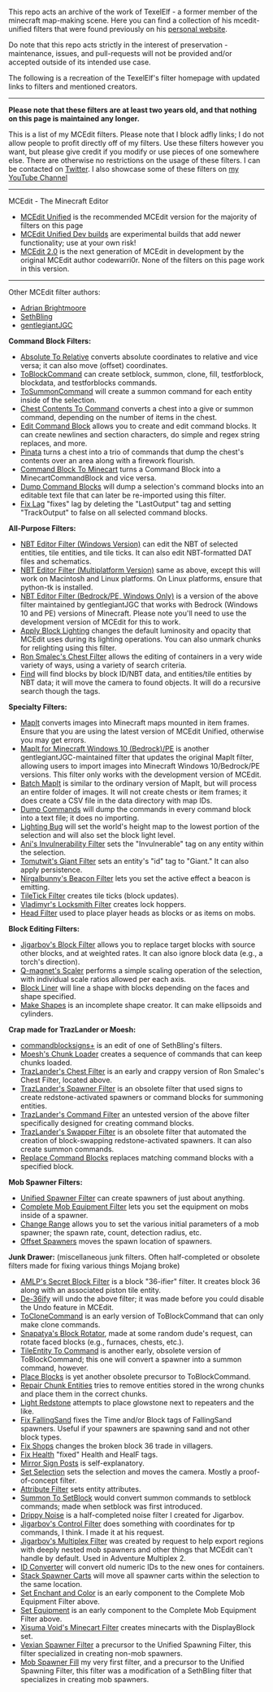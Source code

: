 This repo acts an archive of the work of TexelElf - a former member of the minecraft map-making scene. Here you can find a collection of his mcedit-unified filters that were found previously on his [personal website](https://web.archive.org/web/20200628215159/http://elemanser.com/filters.html).

Do note that this repo acts strictly in the interest of preservation - maintenance, issues, and pull-requests will not be provided and/or accepted outside of its intended use case.

The following is a recreation of the TexelElf's filter homepage with updated links to filters and mentioned creators.

---

**Please note that these filters are at least two years old, and that nothing on this page is maintained any longer.**

This is a list of my MCEdit filters. Please note that I block adfly links; I do not allow people to profit directly off of my filters. Use these filters however you want, but please give credit if you modify or use pieces of one somewhere else. There are otherwise no restrictions on the usage of these filters. I can be contacted on [Twitter](http://twitter.com/TexelElf). I also showcase some of these filters on [my YouTube Channel](http://www.youtube.com/TexelElf)

---

MCEdit - The Minecraft Editor
- [MCEdit Unified](https://podshot.github.io/MCEdit-Unified/) is the recommended MCEdit version for the majority of filters on this page
- [MCEdit Unified Dev builds](https://github.com/Podshot/MCEdit-Unified-Preview/releases) are experimental builds that add newer functionality; use at your own risk!
- [MCEdit 2.0](https://www.mcedit.net/) is the next generation of MCEdit in development by the original MCEdit author codewarri0r. None of the filters on this page work in this version.

---

Other MCEdit filter authors:
- [Adrian Brightmoore](https://github.com/abrightmoore/ScriptsForMCEdit)
- [SethBling](https://sethbling.s3.us-west-2.amazonaws.com/Downloads/Filters/index.html)
- [gentlegiantJGC](https://github.com/gentlegiantJGC/MCEdit-Filters)

**Command Block Filters:**
- [Absolute To Relative](filters/AbsToRel.py) converts absolute coordinates to relative and vice versa; it can also move (offset) coordinates.
- [ToBlockCommand](filters/ToBlockCommand.py) can create setblock, summon, clone, fill, testforblock, blockdata, and testforblocks commands.
- [ToSummonCommand](filters/ToSummonCommand.py) will create a summon command for each entity inside of the selection.
- [Chest Contents To Command](filters/ChestContentsToCommand.py) converts a chest into a give or summon command, depending on the number of items in the chest.
- [Edit Command Block](filters/EditControl.py) allows you to create and edit command blocks. It can create newlines and section characters, do simple and regex string replaces, and more.
- [Pinata](filters/Pinata.py) turns a chest into a trio of commands that dump the chest's contents over an area along with a firework flourish.
- [Command Block To Minecart](filters/CommandBlockToMinecart.py) turns a Command Block into a MinecartCommandBlock and vice versa.
- [Dump Command Blocks](filters/DumpCommandBlocks.py) will dump a selection's command blocks into an editable text file that can later be re-imported using this filter.
- [Fix Lag](filters/FixLag.py) "fixes" lag by deleting the "LastOutput" tag and setting "TrackOutput" to false on all selected command blocks.

**All-Purpose Filters:**
- [NBT Editor Filter (Windows Version)](filters/NBT.zip) can edit the NBT of selected entities, tile entities, and tile ticks. It can also edit NBT-formatted DAT files and schematics.
- [NBT Editor Filter (Multiplatform Version)](filters/NBT_Multi.py) same as above, except this will work on Macintosh and Linux platforms. On Linux platforms, ensure that python-tk is installed.
- [NBT Editor Filter (Bedrock/PE, Windows Only)](https://github.com/gentlegiantJGC/MCEdit-Filters/tree/master/Bedrock%20Edition%20Filters) is a version of the above filter maintained by gentlegiantJGC that works with Bedrock (Windows 10 and PE) versions of Minecraft. Please note you'll need to use the development version of MCEdit for this to work.
- [Apply Block Lighting](filters/ApplyBlockLighting.py) changes the default luminosity and opacity that MCEdit uses during its lighting operations. You can also unmark chunks for relighting using this filter.
- [Ron Smalec's Chest Filter](filters/RSmalecChestFilter.py) allows the editing of containers in a very wide variety of ways, using a variety of search criteria.
- [Find](filters/Find.py) will find blocks by block ID/NBT data, and entities/tile entities by NBT data; it will move the camera to found objects. It will do a recursive search though the tags.

**Specialty Filters:**
- [MapIt](filters/MapIt.py) converts images into Minecraft maps mounted in item frames. Ensure that you are using the latest version of MCEdit Unified, otherwise you may get errors.
- [MapIt for Minecraft Windows 10 (Bedrock)/PE](https://github.com/gentlegiantJGC/MCEdit-Filters/tree/master/Bedrock%20Edition%20Filters) is another gentlegiantJGC-maintained filter that updates the original MapIt filter, allowing users to import images into Minecraft Windows 10/Bedrock/PE versions. This filter only works with the development version of MCEdit.
- [Batch MapIt](filters/BatchIt.py) is similar to the ordinary version of MapIt, but will process an entire folder of images. It will not create chests or item frames; it does create a CSV file in the data directory with map IDs.
- [Dump Commands](filters/DumpCommands.py) will dump the commands in every command block into a text file; it does no importing.
- [Lighting Bug](filters/LightingBug.py) will set the world's height map to the lowest portion of the selection and will also set the block light level.
- [Ani's Invulnerability Filter](filters/AniInvulnerability.py) sets the "Invulnerable" tag on any entity within the selection.
- [Tomutwit's Giant Filter](filters/TomutwitMakeGiant.py) sets an entity's "id" tag to "Giant." It can also apply persistence.
- [Nirgalbunny's Beacon Filter](filters/NirgaleseBeaconFilter.py) lets you set the active effect a beacon is emitting.
- [TileTick Filter](filters/TileTickFilter.py) creates tile ticks (block updates).
- [Vladimyr's Locksmith Filter](filters/VladLocksmith.py) creates lock hoppers.
- [Head Filter](filters/HeadFilter.py) used to place player heads as blocks or as items on mobs.


**Block Editing Filters:**
- [Jigarbov's Block Filter](filters/JigarbovBlockFilter.py) allows you to replace target blocks with source other blocks, and at weighted rates. It can also ignore block data (e.g., a torch's direction).
- [Q-magnet's Scaler](filters/QScale.py) performs a simple scaling operation of the selection, with individual scale ratios allowed per each axis.
- [Block Liner](filters/BlockLiner.py) will line a shape with blocks depending on the faces and shape specified.
- [Make Shapes](filters/MakeShapes.py) is an incomplete shape creator. It can make ellipsoids and cylinders.


**Crap made for TrazLander or Moesh:**
- [commandblocksigns+](filters/commandblocksigns+.py) is an edit of one of SethBling's filters.
- [Moesh's Chunk Loader](filters/MoeshChunks.py) creates a sequence of commands that can keep chunks loaded.
- [TrazLander's Chest Filter](filters/TrazChestFilter.py) is an early and crappy version of Ron Smalec's Chest Filter, located above.
- [TrazLander's Spawner Filter](filters/TrazSpawnerFilter.py) is an obsolete filter that used signs to create redstone-activated spawners or command blocks for summoning entities.
- [TrazLander's Command Filter](filters/TrazCommandFilter.py) an untested version of the above filter specifically designed for creating command blocks.
- [TrazLander's Swapper Filter](filters/TrazSwapperFilter.py) is an obsolete filter that automated the creation of block-swapping redstone-activated spawners. It can also create summon commands.
- [Replace Command Blocks](filters/ReplaceCommandBlocks.py) replaces matching command blocks with a specified block.


**Mob Spawner Filters:**
- [Unified Spawner Filter](filters/UnifiedSpawnerFilter.py) can create spawners of just about anything.
- [Complete Mob Equipment Filter](filters/EquipmentFilter.py) lets you set the equipment on mobs inside of a spawner.
- [Change Range](filters/ChangeRange.py) allows you to set the various initial parameters of a mob spawner; the spawn rate, count, detection radius, etc.
- [Offset Spawners](filters/OffsetSpawners.py) moves the spawn location of spawners.


**Junk Drawer:** (miscellaneous junk filters. Often half-completed or obsolete filters made for fixing various things Mojang broke)

- [AMLP's Secret Block Filter](filters/AMLPSecretBlock.py) is a block "36-ifier" filter. It creates block 36 along with an associated piston tile entity.
- [De-36ify](filters/de-36ify.py) will undo the above filter; it was made before you could disable the Undo feature in MCEdit.
- [ToCloneCommand](filters/ToCloneCommand.py) is an early version of ToBlockCommand that can only make clone commands.
- [Snapatya's Block Rotator](filters/SnapatyaBlockRotator.py), made at some random dude's request, can rotate faced blocks (e.g., furnaces, chests, etc.).
- [TileEntity To Command](filters/TileEntityToCommand.py) is another early, obsolete version of ToBlockCommand; this one will convert a spawner into a summon command, however.
- [Place Blocks](filters/PlaceBlocks.py) is yet another obsolete precursor to ToBlockCommand.
- [Repair Chunk Entities](filters/RepairChunkEntities.py) tries to remove entities stored in the wrong chunks and place them in the correct chunks.
- [Light Redstone](filters/LightRedstone.py) attempts to place glowstone next to repeaters and the like.
- [Fix FallingSand](filters/FixFallingSand.py) fixes the Time and/or Block tags of FallingSand spawners. Useful if your spawners are spawning sand and not other block types.
- [Fix Shops](filters/FixShops.py) changes the broken block 36 trade in villagers.
- [Fix Health](filters/FixHealth.py) "fixed" Health and HealF tags.
- [Mirror Sign Posts](filters/MirrorSignPosts.py) is self-explanatory.
- [Set Selection](filters/SelSet.py) sets the selection and moves the camera. Mostly a proof-of-concept filter.
- [Attribute Filter](filters/AttributeFilter.py) sets entity attributes.
- [Summon To SetBlock](filters/SummonToSetBlock.py) would convert summon commands to setblock commands; made when setblock was first introduced.
- [Drippy Noise](filters/DrippyNoise.py) is a half-completed noise filter I created for Jigarbov.
- [Jigarbov's Control Filter](filters/JigarbovControlFilter.py) does something with coordinates for tp commands, I think. I made it at his request.
- [Jigarbov's Multiplex Filter](filters/Multiplex.py) was created by request to help export regions with deeply nested mob spawners and other things that MCEdit can't handle by default. Used in Adventure Multiplex 2.
- [ID Converter](filters/OmoIDConverter.py) will convert old numeric IDs to the new ones for containers.
- [Stack Spawner Carts](filters/StackSpawnerCarts.py) will move all spawner carts within the selection to the same location.
- [Set Enchant and Color](filters/SetEnchantAndColor.py) is an early component to the Complete Mob Equipment Filter above.
- [Set Equipment](filters/SetEquipment.py) is an early component to the Complete Mob Equipment Filter above.
- [Xisuma Void's Minecart Filter](filters/XisumaCartFilter.py) creates minecarts with the DisplayBlock set.
- [Vexian Spawner Filter](filters/VexianSpawnerCreator.py) a precursor to the Unified Spawning Filter, this filter specialized in creating non-mob spawners.
- [Mob Spawner Fill](filters/MobSpawnerFill.py) my very first filter, and a precursor to the Unified Spawning Filter, this filter was a modification of a SethBling filter that specializes in creating mob spawners.